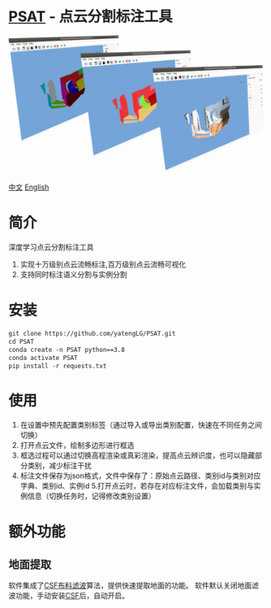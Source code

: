 # [PSAT](http://www.yatenglg.cn/psat) - 点云分割标注工具
![psat.png](example/pic/psat.png)

[中文](README.md) [English](README-en.md)
# 简介
深度学习点云分割标注工具

1. 实现十万级别点云流畅标注,百万级别点云流畅可视化
2. 支持同时标注语义分割与实例分割

# 安装

```shell
git clone https://github.com/yatengLG/PSAT.git
cd PSAT
conda create -n PSAT python==3.8
conda activate PSAT
pip install -r requests.txt
```

# 使用
1. 在设置中预先配置类别标签（通过导入或导出类别配置，快速在不同任务之间切换）
2. 打开点云文件，绘制多边形进行框选
3. 框选过程可以通过切换高程渲染或真彩渲染，提高点云辨识度，也可以隐藏部分类别，减少标注干扰
4. 标注文件保存为json格式，文件中保存了：原始点云路径、类别id与类别对应字典、类别id、实例id
5.打开点云时，若存在对应标注文件，会加载类别与实例信息（切换任务时，记得修改类别设置）

# 额外功能
## 地面提取
软件集成了[CSF布料滤波](https://github.com/jianboqi/CSF)算法，提供快速提取地面的功能。
软件默认关闭地面滤波功能，手动安装[CSF](https://github.com/jianboqi/CSF#how-to-use-csf-in-python)后，自动开启。
